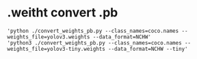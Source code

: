 # .weitht convert .pb

    'python ./convert_weights_pb.py --class_names=coco.names --weights_file=yolov3.weights --data_format=NCHW'
    'python3 ./convert_weights_pb.py --class_names=coco.names --weights_file=yolov3-tiny.weights --data_format=NCHW --tiny'